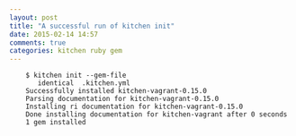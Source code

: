 ```yaml
---
layout: post
title: "A successful run of kitchen init"
date: 2015-02-14 14:57
comments: true
categories: kitchen ruby gem 
---
```



        $ kitchen init --gem-file
           identical  .kitchen.yml
        Successfully installed kitchen-vagrant-0.15.0
        Parsing documentation for kitchen-vagrant-0.15.0
        Installing ri documentation for kitchen-vagrant-0.15.0
        Done installing documentation for kitchen-vagrant after 0 seconds
        1 gem installed
